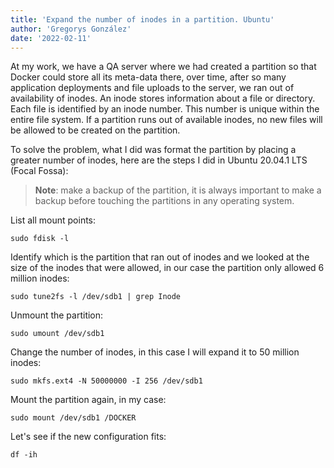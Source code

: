 ```yaml
---
title: 'Expand the number of inodes in a partition. Ubuntu'
author: 'Gregorys González'
date: '2022-02-11'
---
```


At my work, we have a QA server where we had created a partition so that Docker could store all its meta-data there, over time, after so many application deployments and file uploads to the server, we ran out of availability of inodes. An inode stores information about a file or directory. Each file is identified by an inode number. This number is unique within the entire file system. If a partition runs out of available inodes, no new files will be allowed to be created on the partition.

To solve the problem, what I did was format the partition by placing a greater number of inodes, here are the steps I did in Ubuntu 20.04.1 LTS (Focal Fossa):

> **Note**: make a backup of the partition, it is always important to make a backup before touching the partitions in any operating system.

List all mount points:

```
sudo fdisk -l
```

Identify which is the partition that ran out of inodes and we looked at the size of the inodes that were allowed, in our case the partition only allowed 6 million inodes:

```
sudo tune2fs -l /dev/sdb1 | grep Inode
```

Unmount the partition:

```
sudo umount /dev/sdb1
```

Change the number of inodes, in this case I will expand it to 50 million inodes:

```
sudo mkfs.ext4 -N 50000000 -I 256 /dev/sdb1
```

Mount the partition again, in my case:

```
sudo mount /dev/sdb1 /DOCKER
```

Let's see if the new configuration fits:

```
df -ih
```
